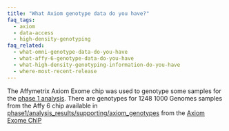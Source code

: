 ```yaml
---
title: "What Axiom genotype data do you have?"
faq_tags:
  - axiom
  - data-access
  - high-density-genotyping
faq_related:
  - what-omni-genotype-data-do-you-have
  - what-affy-6-genotype-data-do-you-have
  - what-high-density-genotyping-information-do-you-have
  - where-most-recent-release
---
```

                    
The Affymetrix Axiom Exome chip was used to genotype some samples for the [phase 1 analysis](http://ftp.1000genomes.ebi.ac.uk/vol1/ftp/phase1). There are genotypes for 1248 1000 Genomes samples from the Affy 6 chip available in [phase1/analysis_results/supporting/axiom_genotypes](http://ftp.1000genomes.ebi.ac.uk/vol1/ftp/phase1/analysis_results/supporting/axiom_genotypes/) from the [Axiom Exome ChIP](http://www.affymetrix.com/estore/browse/products.jsp?productId=prod570018#1_1)
